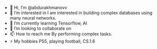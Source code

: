 - 👋 Hi, I’m @abdurakhmanovv
- 👀 I’m interested in I am interested in building complex databases using many neural networks.
- 🌱 I’m currently learning Tensorflow, AI
- 💞️ I’m looking to collaborate on 
- 📫 How to reach me By performing complex tasks.
- ⚡ My hobbies PS5, playing football, CS.1.6

<!---
abdurakhmanovv/abdurakhmanovv is a ✨ special ✨ repository because its `README.md` (this file) appears on your GitHub profile.
You can click the Preview link to take a look at your changes.
--->
